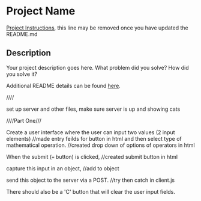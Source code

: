 # Project Name

[Project Instructions](./INSTRUCTIONS.md), this line may be removed once you have updated the README.md

## Description

Your project description goes here. What problem did you solve? How did you solve it?

Additional README details can be found [here](https://github.com/PrimeAcademy/readme-template/blob/master/README.md).

////

set up server and other files, make sure server is up and showing cats

////Part One///

Create a user interface where the user can input two values (2 input elements) 
//made entry feilds for button in html
and then select type of mathematical operation. 
//created drop down of options of operators in html

When the submit (`=` button) is clicked, 
//created submit button in html

capture this input in an object, 
//add to object

send this object to the server via a POST. 
//try then catch in client.js

There should also be a 'C' button that will clear the user input fields.
